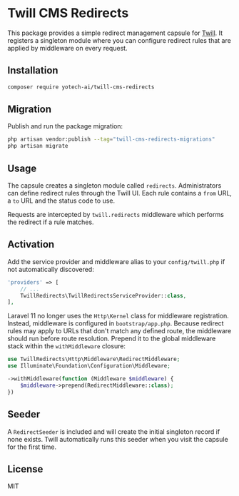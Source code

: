 # Twill CMS Redirects

This package provides a simple redirect management capsule for [Twill](https://twillcms.com). It registers a singleton module where you can configure redirect rules that are applied by middleware on every request.

## Installation

```bash
composer require yotech-ai/twill-cms-redirects
```

## Migration

Publish and run the package migration:

```bash
php artisan vendor:publish --tag="twill-cms-redirects-migrations"
php artisan migrate
```

## Usage

The capsule creates a singleton module called `redirects`. Administrators can define redirect rules through the Twill UI. Each rule contains a `from` URL, a `to` URL and the status code to use.

Requests are intercepted by `twill.redirects` middleware which performs the redirect if a rule matches.

## Activation

Add the service provider and middleware alias to your `config/twill.php` if not automatically discovered:

```php
'providers' => [
    // ...
    TwillRedirects\TwillRedirectsServiceProvider::class,
],
```

Laravel 11 no longer uses the `Http\Kernel` class for middleware
registration. Instead, middleware is configured in `bootstrap/app.php`.
Because redirect rules may apply to URLs that don't match any defined
route, the middleware should run before route resolution. Prepend it to
the global middleware stack within the `withMiddleware` closure:

```php
use TwillRedirects\Http\Middleware\RedirectMiddleware;
use Illuminate\Foundation\Configuration\Middleware;

->withMiddleware(function (Middleware $middleware) {
    $middleware->prepend(RedirectMiddleware::class);
})
```

## Seeder

A `RedirectSeeder` is included and will create the initial singleton record if none exists. Twill automatically runs this seeder when you visit the capsule for the first time.

## License

MIT
